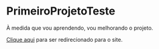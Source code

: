 # PrimeiroProjetoTeste
 À medida que vou aprendendo, vou melhorando o projeto.

<p><a href="https://kauamachad.github.io/PrimeiroProjetoTeste/arquivos/">Clique aqui</a> para ser redirecionado para o site.</p>